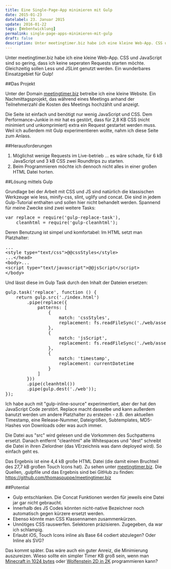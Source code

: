 ```yaml
---
title: Eine Single-Page-App minimieren mit Gulp
date: 2015-01-23
datelabel: 23. Januar 2015
update: 2016-01-22
tags: [Webentwicklung]
permalink: single-page-apps-minimieren-mit-gulp
draft: false
description: Unter meetingtimer.biz habe ich eine kleine Web-App. CSS und JavaScript sind so gering, dass ich keine seperaten Requests starten möchte. Gleichzeitig sollen Less und JSLint genutzt werden. Ein wunderbares Einsatzgebiet für Gulp!
---
```


Unter meetingtimer.biz habe ich eine kleine Web-App. CSS und JavaScript sind so gering, dass ich keine seperaten Requests starten möchte. Gleichzeitig sollen Less und JSLint genutzt werden. Ein wunderbares Einsatzgebiet für Gulp!

##Das Projekt

Unter der Domain <a href="http://meetingtimer.biz">meetingtimer.biz</a> betreibe ich eine kleine Website. Ein Nachmittagsprojekt, das während eines Meetings anhand der Teilnehmerzahl die Kosten des Meetings hochzählt und anzeigt.

Die Seite ist einfach und benötigt nur wenig JavaScript und CSS. Dem Performance-Junkie in mir hat es gestört, dass für 2,8 KB CSS (nicht minimiert und unkomprimiert) extra ein Request gestartet werden muss. Weil ich außerdem mit Gulp experimentieren wollte, nahm ich diese Seite zum Anlass.

##Herausforderungen

1. Möglichst wenige Requests im Live-betrieb ... es wäre schade, für 6 kB JavaScript und 3 kB CSS zwei Roundtrips zu starten.
2. Beim Programmieren möchte ich dennoch nicht alles in einer großen HTML Datei horten.

##Lösung mittels Gulp

Grundlage bei der Arbeit mit CSS und JS sind natürlich die klassischen Werkzeuge wie less, minify-css, slint, uglify und concat. Die sind in jedem Gulp-Tutorial enthalten und sollen hier nicht behandelt werden. Spannend für meine Zwecke sind zwei weitere Tasks:

<pre>var replace = require('gulp-replace-task'),
    cleanhtml = require('gulp-cleanhtml');</pre>

Deren Benutzung ist simpel und komfortabel: Im HTML setzt man Platzhalter:

<pre>...
&lt;style type="text/css"&gt;@@cssStyles&lt;/style&gt;
...&lt;/head&gt;
&lt;body&gt;...
&lt;script type="text/javascript">@@jsScript&lt;/script&gt;
&lt;/body&gt;</pre>

Und lässt diese im Gulp Task durch den Inhalt der Dateien ersetzen:

<pre>gulp.task('replace', function () {
    return gulp.src('./index.html')
        .pipe(replace({
            patterns: [
                {
                    match: 'cssStyles',
                    replacement: fs.readFileSync('./web/assets/css/style.css', 'utf8')
                },
                {
                    match: 'jsScript',
                    replacement: fs.readFileSync('./web/assets/js/all.min.js', 'utf8')
                },
                {
                    match: 'timestamp',
                    replacement: currentDatetime
                }
            ]
        }))
        .pipe(cleanhtml())
        .pipe(gulp.dest('./web'));
});</pre>

Ich habe auch mit "gulp-inline-source" experimentiert, aber der hat den JavaScript Code zerstört. Replace macht dasselbe und kann außerdem banutzt werden um andere Platzhalter zu erstezen - z.B. den aktuellen Timestamp, eine Release-Nummer, Dateigrößen, Subtemplates, MD5-Hashes von Downloads oder was auch immer.

Die Datei aus "src" wird gelesen und die Vorkommen des Suchpatterns ersetzt. Danach entfernt "cleanhtml" alle Whitespaces und "dest" schreibt die Datei in ihren Zielordner (das VErzeichnis was dann deployed wird). So einfach geht es.

Das Ergebnis ist eine 4,4 kB große HTML Datei (die damit einen Bruchteil des 27,7 kB großen Touch Icons hat). Zu sehen unter <a href="http://meetingtimer.biz">meetingtimer.biz</a>. Die Quellen, .gulpfile und das Ergebnis sind bei GitHub zu finden: <a href="https://github.com/thomaspuppe/meetingtimer.biz">https://github.com/thomaspuppe/meetingtimer.biz</a>

##Potential

- Gulp entschlanken. Die Concat Funktionen werden für jeweils eine Datei jar gar nicht gebraucht.
- Innerhalb des JS Codes könnten nicht-native Bezeichner noch automatisch gegen kürzere ersetzt werden.
- Ebenso könnte man CSS Klassennamen zusammenkürzen.
- Unnötiges CSS rauswerfen. Selektoren präzisieren. Zugegeben, da war ich schlampig.
- Erlaubt iOS, Touch Icons inline als Base 64 codiert abzulegen? Oder Inline als SVG?

Das kommt später. Das wäre auch ein guter Anreiz, die Minimierung auszureizen. Wieso sollte ein simpler Timer KB groß sein, wenn man <a href="http://js1k.com/2014-dragons/demo/1854">Minecraft in 1024 bytes</a> oder <a href="http://js1k.com/2014-dragons/demo/1934">Wolfenstein 2D in 2K</a> programmieren kann?
